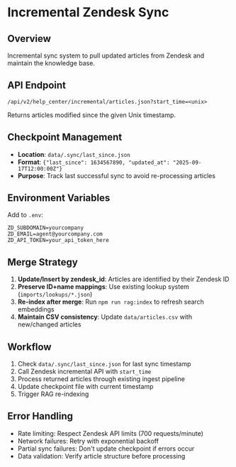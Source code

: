 # Incremental Zendesk Sync

## Overview
Incremental sync system to pull updated articles from Zendesk and maintain the knowledge base.

## API Endpoint
`/api/v2/help_center/incremental/articles.json?start_time=<unix>`

Returns articles modified since the given Unix timestamp.

## Checkpoint Management
- **Location**: `data/.sync/last_since.json`
- **Format**: `{"last_since": 1634567890, "updated_at": "2025-09-17T12:00:00Z"}`
- **Purpose**: Track last successful sync to avoid re-processing articles

## Environment Variables
Add to `.env`:
```
ZD_SUBDOMAIN=yourcompany
ZD_EMAIL=agent@yourcompany.com
ZD_API_TOKEN=your_api_token_here
```

## Merge Strategy
1. **Update/Insert by zendesk_id**: Articles are identified by their Zendesk ID
2. **Preserve ID+name mappings**: Use existing lookup system (`imports/lookups/*.json`)
3. **Re-index after merge**: Run `npm run rag:index` to refresh search embeddings
4. **Maintain CSV consistency**: Update `data/articles.csv` with new/changed articles

## Workflow
1. Check `data/.sync/last_since.json` for last sync timestamp
2. Call Zendesk incremental API with `start_time`
3. Process returned articles through existing ingest pipeline
4. Update checkpoint file with current timestamp
5. Trigger RAG re-indexing

## Error Handling
- Rate limiting: Respect Zendesk API limits (700 requests/minute)
- Network failures: Retry with exponential backoff
- Partial sync failures: Don't update checkpoint if errors occur
- Data validation: Verify article structure before processing

